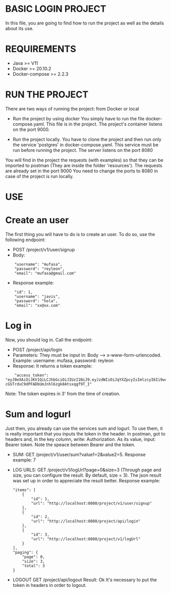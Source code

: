 # BASIC LOGIN PROJECT

In this file, you are going to find how to run the project as well as the details about its use. 

# REQUIREMENTS
- Java >= V11
- Docker >= 20.10.2
- Docker-compose >= 2.2.3

# RUN THE PROJECT
There are two ways of running the project: from Docker or local

- Run the project by using docker
You simply have to run the file docker-compose.yaml. This file is in the project. The project's container listens on the port 9000.  

- Run the project locally.
You have to clone the project and then run only the service 'postgres' in docker-compose.yaml. This service must be run before running the project. The server listens on the port 8080

You will find in the project the requests (with examples) so that they can be imported to postman (They are inside the folder 'resources'). The requests are already set in the port 9000
You need to change the ports to 8080 in case of the project is run locally.

# USE
# Create an user
The first thing you will have to do is to create an user. To do so, use the following endpoint:
- POST /project/v1/user/signup
- Body:
```
    "username": "mufasa",
    "password": "reyleon",
    "email": "mufasa@gmail.com"
```
    
- Response example:
```
    "id": 1,
    "username": "javis",
    "password": "hola",
    "email": "xx@xx.com"
```

# Log in
Now, you should log in. Call the endpoint:
- POST /project/api/login
- Parameters: They must be input in: Body --> x-www-form-urlencoded. Example: username: mufasa, password: reyleon
- Response: It returns a token example: 
```
    "access_token": "eyJ0eXAiOiJKV1QiLCJhbGciOiJIUzI1NiJ9.eyJzdWIiOiJqYXZpcyIsImlzcyI6Ii9wcm9qZWN0L2FwaS9sb2dpbiIsImV4cCI6MTY0Mzc1MTE2M30.pA2YC-cGSTrdxC9dPFADbUmJnhl6zgk8Atsxqgf9T_I"
```
Note: The token expires in 3' from the time of creation. 

# Sum and logurl
Just then, you already can use the services sum and logurl. To use them, it is really important that you inputs the token in the header. In postman, got to headers and, in the key column, write: Authorization. As its value, input: Bearer token. Note the speace between Bearer and the token.
- SUM: 
    GET /project/v1/user/sum?value1=2&value2=5.
    Response example: 7
- LOG URLS:
    GET /project/v1/logUrl?page=0&size=3  (Through page and size, you can configure the result. By default, size = 3). The json result was set up in order to appreciate the result better.
    Response example:
    
    ```
    "items": [
        {
            "id": 1,
            "url": "http://localhost:8080/project/v1/user/signup"
        },
        {
            "id": 2,
            "url": "http://localhost:8080/project/api/login"
        },
        {
            "id": 3,
            "url": "http://localhost:8080/project/v1/logUrl"
        }
    ],
    "paging": {
        "page": 0,
        "size": 3,
        "total": 3
    }

- LOGOUT
GET /project/api/logout
Result: Ok
It's necessary to put the token in headers in order to logout. 
